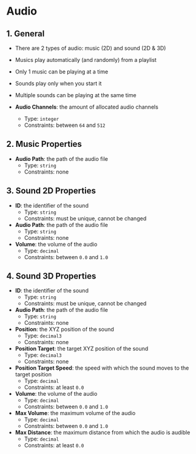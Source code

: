 # Audio

## 1. General

- There are 2 types of audio: music (2D) and sound (2D & 3D)
- Musics play automatically (and randomly) from a playlist
- Only 1 music can be playing at a time
- Sounds play only when you start it
- Multiple sounds can be playing at the same time

- **Audio Channels**: the amount of allocated audio channels
  - Type: `integer`
  - Constraints: between `64` and `512`

## 2. Music Properties

- **Audio Path**: the path of the audio file
  - Type: `string`
  - Constraints: none

## 3. Sound 2D Properties

- **ID**: the identifier of the sound
  - Type: `string`
  - Constraints: must be unique, cannot be changed
- **Audio Path**: the path of the audio file
  - Type: `string`
  - Constraints: none
- **Volume**: the volume of the audio
  - Type: `decimal`
  - Constraints: between `0.0` and `1.0`

## 4. Sound 3D Properties

- **ID**: the identifier of the sound
  - Type: `string`
  - Constraints: must be unique, cannot be changed
- **Audio Path**: the path of the audio file
  - Type: `string`
  - Constraints: none
- **Position**: the XYZ position of the sound
  - Type: `decimal3`
  - Constraints: none
- **Position Target**: the target XYZ position of the sound
  - Type: `decimal3`
  - Constraints: none
- **Position Target Speed**: the speed with which the sound moves to the target position
  - Type: `decimal`
  - Constraints: at least `0.0`
- **Volume**: the volume of the audio
  - Type: `decimal`
  - Constraints: between `0.0` and `1.0`
- **Max Volume**: the maximum volume of the audio
  - Type: `decimal`
  - Constraints: between `0.0` and `1.0`
- **Max Distance**: the maximum distance from which the audio is audible
  - Type: `decimal`
  - Constraints: at least `0.0`
